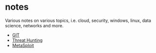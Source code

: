 # notes
Various notes on various topics, i.e. cloud, security, windows, linux, data science, networks and more. 

- [GIT](https://github.com/halfbackflip/notes/tree/main/GIT#git)
- [Threat Hunting](https://github.com/halfbackflip/notes/tree/main/ThreatHunting#git)
- [MetaSploit](https://github.com/halfbackflip/notes/tree/main/MetaSploit#git)